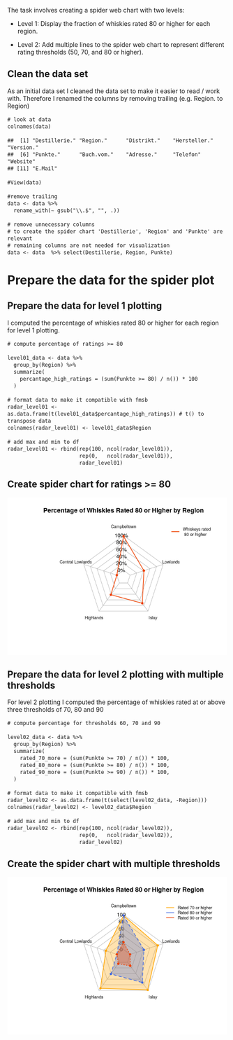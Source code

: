 The task involves creating a spider web chart with two levels:

-   Level 1: Display the fraction of whiskies rated 80 or higher for
    each region.

-   Level 2: Add multiple lines to the spider web chart to represent
    different rating thresholds (50, 70, and 80 or higher).

## Clean the data set

As an initial data set I cleaned the data set to make it easier to read
/ work with. Therefore I renamed the columns by removing trailing
(e.g. Region. to Region)

    # look at data
    colnames(data)

    ##  [1] "Destillerie." "Region."      "Distrikt."    "Hersteller."  "Version."    
    ##  [6] "Punkte."      "Buch.vom."    "Adresse."     "Telefon"      "Website"     
    ## [11] "E.Mail"

    #View(data)

    #remove trailing
    data <- data %>%
      rename_with(~ gsub("\\.$", "", .))

    # remove unnecessary columns 
    # to create the spider chart 'Destillerie', 'Region' and 'Punkte' are relevant
    # remaining columns are not needed for visualization 
    data <- data  %>% select(Destillerie, Region, Punkte)

# Prepare the data for the spider plot

## Prepare the data for level 1 plotting

I computed the percentage of whiskies rated 80 or higher for each region
for level 1 plotting.

    # compute percentage of ratings >= 80

    level01_data <- data %>%
      group_by(Region) %>%
      summarize(
        percantage_high_ratings = (sum(Punkte >= 80) / n()) * 100
      )

    # format data to make it compatible with fmsb
    radar_level01 <- as.data.frame(t(level01_data$percantage_high_ratings)) # t() to transpose data 
    colnames(radar_level01) <- level01_data$Region

    # add max and min to df
    radar_level01 <- rbind(rep(100, ncol(radar_level01)), 
                           rep(0,   ncol(radar_level01)),
                           radar_level01)

## Create spider chart for ratings &gt;= 80

![](celineony_files/figure-markdown_strict/unnamed-chunk-4-1.png)

## Prepare the data for level 2 plotting with multiple thresholds

For level 2 plotting I computed the percentage of whiskies rated at or
above three thresholds of 70, 80 and 90

    # compute percentage for thresholds 60, 70 and 90

    level02_data <- data %>%
      group_by(Region) %>%
      summarize(
        rated_70_more = (sum(Punkte >= 70) / n()) * 100,
        rated_80_more = (sum(Punkte >= 80) / n()) * 100,
        rated_90_more = (sum(Punkte >= 90) / n()) * 100,
      )

    # format data to make it compatible with fmsb
    radar_level02 <- as.data.frame(t(select(level02_data, -Region))) 
    colnames(radar_level02) <- level02_data$Region

    # add max and min to df
    radar_level02 <- rbind(rep(100, ncol(radar_level02)), 
                           rep(0,   ncol(radar_level02)),
                           radar_level02)

## Create the spider chart with multiple thresholds

![](celineony_files/figure-markdown_strict/unnamed-chunk-6-1.png)
